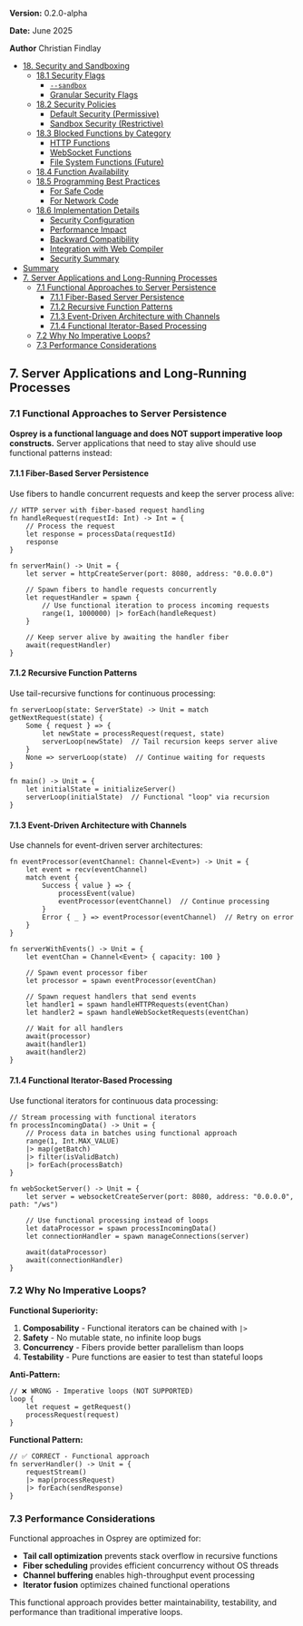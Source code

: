 **Version:** 0.2.0-alpha

**Date:** June 2025

**Author** Christian Findlay

<div class="table-of-contents">

- [18. Security and Sandboxing](#18-security-and-sandboxing)
  - [18.1 Security Flags](#181-security-flags)
    - [`--sandbox`](#--sandbox)
    - [Granular Security Flags](#granular-security-flags)
  - [18.2 Security Policies](#182-security-policies)
    - [Default Security (Permissive)](#default-security-permissive)
    - [Sandbox Security (Restrictive)](#sandbox-security-restrictive)
  - [18.3 Blocked Functions by Category](#183-blocked-functions-by-category)
    - [HTTP Functions](#http-functions)
    - [WebSocket Functions](#websocket-functions)
    - [File System Functions (Future)](#file-system-functions-future)
  - [18.4 Function Availability](#184-function-availability)
  - [18.5 Programming Best Practices](#185-programming-best-practices)
    - [For Safe Code](#for-safe-code)
    - [For Network Code](#for-network-code)
  - [18.6 Implementation Details](#186-implementation-details)
    - [Security Configuration](#security-configuration)
    - [Performance Impact](#performance-impact)
    - [Backward Compatibility](#backward-compatibility)
    - [Integration with Web Compiler](#integration-with-web-compiler)
    - [Security Summary](#security-summary)
- [Summary](#summary)
- [7. Server Applications and Long-Running Processes](#7-server-applications-and-long-running-processes)
  - [7.1 Functional Approaches to Server Persistence](#71-functional-approaches-to-server-persistence)
    - [7.1.1 Fiber-Based Server Persistence](#711-fiber-based-server-persistence)
    - [7.1.2 Recursive Function Patterns](#712-recursive-function-patterns)
    - [7.1.3 Event-Driven Architecture with Channels](#713-event-driven-architecture-with-channels)
    - [7.1.4 Functional Iterator-Based Processing](#714-functional-iterator-based-processing)
  - [7.2 Why No Imperative Loops?](#72-why-no-imperative-loops)
  - [7.3 Performance Considerations](#73-performance-considerations)

</div>




## 7. Server Applications and Long-Running Processes

### 7.1 Functional Approaches to Server Persistence

**Osprey is a functional language and does NOT support imperative loop constructs.** Server applications that need to stay alive should use functional patterns instead:

#### 7.1.1 Fiber-Based Server Persistence

Use fibers to handle concurrent requests and keep the server process alive:

```osprey
// HTTP server with fiber-based request handling
fn handleRequest(requestId: Int) -> Int = {
    // Process the request
    let response = processData(requestId)
    response
}

fn serverMain() -> Unit = {
    let server = httpCreateServer(port: 8080, address: "0.0.0.0")
    
    // Spawn fibers to handle requests concurrently
    let requestHandler = spawn {
        // Use functional iteration to process incoming requests
        range(1, 1000000) |> forEach(handleRequest)
    }
    
    // Keep server alive by awaiting the handler fiber
    await(requestHandler)
}
```

#### 7.1.2 Recursive Function Patterns

Use tail-recursive functions for continuous processing:

```osprey
fn serverLoop(state: ServerState) -> Unit = match getNextRequest(state) {
    Some { request } => {
        let newState = processRequest(request, state)
        serverLoop(newState)  // Tail recursion keeps server alive
    }
    None => serverLoop(state)  // Continue waiting for requests
}

fn main() -> Unit = {
    let initialState = initializeServer()
    serverLoop(initialState)  // Functional "loop" via recursion
}
```

#### 7.1.3 Event-Driven Architecture with Channels

Use channels for event-driven server architectures:

```osprey
fn eventProcessor(eventChannel: Channel<Event>) -> Unit = {
    let event = recv(eventChannel)
    match event {
        Success { value } => {
            processEvent(value)
            eventProcessor(eventChannel)  // Continue processing
        }
        Error { _ } => eventProcessor(eventChannel)  // Retry on error
    }
}

fn serverWithEvents() -> Unit = {
    let eventChan = Channel<Event> { capacity: 100 }
    
    // Spawn event processor fiber
    let processor = spawn eventProcessor(eventChan)
    
    // Spawn request handlers that send events
    let handler1 = spawn handleHTTPRequests(eventChan)
    let handler2 = spawn handleWebSocketRequests(eventChan)
    
    // Wait for all handlers
    await(processor)
    await(handler1)
    await(handler2)
}
```

#### 7.1.4 Functional Iterator-Based Processing

Use functional iterators for continuous data processing:

```osprey
// Stream processing with functional iterators
fn processIncomingData() -> Unit = {
    // Process data in batches using functional approach
    range(1, Int.MAX_VALUE) 
    |> map(getBatch)
    |> filter(isValidBatch)
    |> forEach(processBatch)
}

fn webSocketServer() -> Unit = {
    let server = websocketCreateServer(port: 8080, address: "0.0.0.0", path: "/ws")
    
    // Use functional processing instead of loops
    let dataProcessor = spawn processIncomingData()
    let connectionHandler = spawn manageConnections(server)
    
    await(dataProcessor)
    await(connectionHandler)
}
```

### 7.2 Why No Imperative Loops?

**Functional Superiority:**
1. **Composability** - Functional iterators can be chained with `|>`
2. **Safety** - No mutable state, no infinite loop bugs
3. **Concurrency** - Fibers provide better parallelism than loops
4. **Testability** - Pure functions are easier to test than stateful loops

**Anti-Pattern:**
```osprey
// ❌ WRONG - Imperative loops (NOT SUPPORTED)
loop {
    let request = getRequest()
    processRequest(request)
}
```

**Functional Pattern:**
```osprey
// ✅ CORRECT - Functional approach
fn serverHandler() -> Unit = {
    requestStream() 
    |> map(processRequest)
    |> forEach(sendResponse)
}
```

### 7.3 Performance Considerations

Functional approaches in Osprey are optimized for:
- **Tail call optimization** prevents stack overflow in recursive functions
- **Fiber scheduling** provides efficient concurrency without OS threads
- **Channel buffering** enables high-throughput event processing
- **Iterator fusion** optimizes chained functional operations

This functional approach provides better maintainability, testability, and performance than traditional imperative loops.